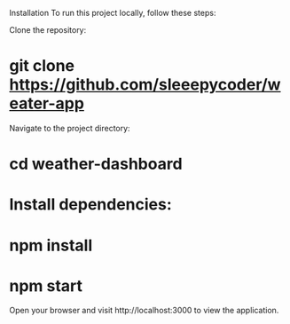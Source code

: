 Installation
To run this project locally, follow these steps:

Clone the repository:

# git clone https://github.com/sleeepycoder/weater-app

Navigate to the project directory:

# cd weather-dashboard
# Install dependencies:

# npm install

# npm start
Open your browser and visit http://localhost:3000 to view the application.
